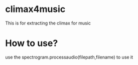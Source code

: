 # climax4music
 This is for extracting the climax for music
 
 
 # How to use?
 use the spectrogram.processaudio(filepath,filename) to use it
